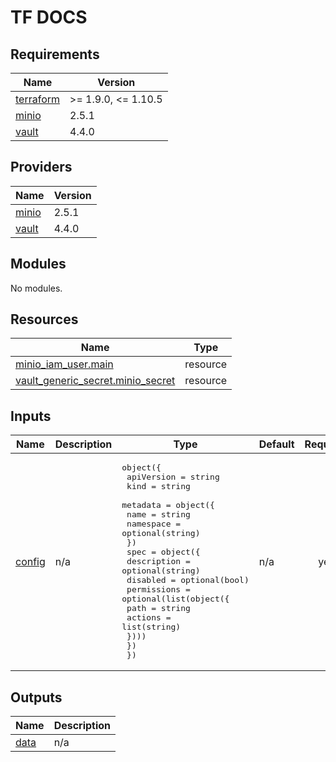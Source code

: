 <!-- markdownlint-disable MD041 -->
<!-- markdownlint-disable MD033 -->
<!-- markdownlint-disable MD028 -->

# TF DOCS

<!-- prettier-ignore-start -->

<!-- BEGIN_TF_DOCS -->
## Requirements

| Name | Version |
|------|---------|
| <a name="requirement_terraform"></a> [terraform](#requirement\_terraform) | >= 1.9.0, <= 1.10.5 |
| <a name="requirement_minio"></a> [minio](#requirement\_minio) | 2.5.1 |
| <a name="requirement_vault"></a> [vault](#requirement\_vault) | 4.4.0 |

## Providers

| Name | Version |
|------|---------|
| <a name="provider_minio"></a> [minio](#provider\_minio) | 2.5.1 |
| <a name="provider_vault"></a> [vault](#provider\_vault) | 4.4.0 |

## Modules

No modules.

## Resources

| Name | Type |
|------|------|
| [minio_iam_user.main](https://registry.terraform.io/providers/aminueza/minio/2.5.1/docs/resources/iam_user) | resource |
| [vault_generic_secret.minio_secret](https://registry.terraform.io/providers/hashicorp/vault/4.4.0/docs/resources/generic_secret) | resource |

## Inputs

| Name | Description | Type | Default | Required |
|------|-------------|------|---------|:--------:|
| <a name="input_config"></a> [config](#input\_config) | n/a | <pre>object({<br/>    apiVersion = string<br/>    kind       = string<br/>    metadata = object({<br/>      name      = string<br/>      namespace = optional(string)<br/>    })<br/>    spec = object({<br/>      description = optional(string)<br/>      disabled    = optional(bool)<br/>      permissions = optional(list(object({<br/>        path    = string<br/>        actions = list(string)<br/>      })))<br/>    })<br/>  })</pre> | n/a | yes |

## Outputs

| Name | Description |
|------|-------------|
| <a name="output_data"></a> [data](#output\_data) | n/a |
<!-- END_TF_DOCS -->

<!-- prettier-ignore-end -->
